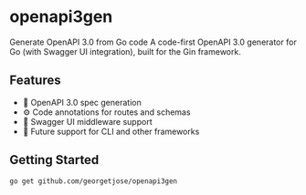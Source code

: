 # openapi3gen
Generate OpenAPI 3.0 from Go code
A code-first OpenAPI 3.0 generator for Go (with Swagger UI integration), built for the Gin framework.

## Features
- 📘 OpenAPI 3.0 spec generation
- ⚙️ Code annotations for routes and schemas
- 🧪 Swagger UI middleware support
- 🔄 Future support for CLI and other frameworks

## Getting Started
```sh
go get github.com/georgetjose/openapi3gen
